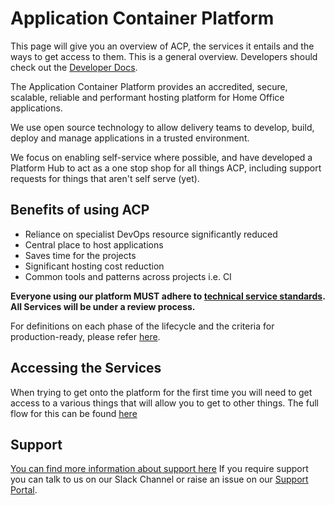 # Application Container Platform

This page will give you an overview of ACP, the services it entails and the ways to get access to them. This is a general overview. Developers should check out the [Developer Docs](developer-docs/index.md).

The Application Container Platform provides an accredited, secure, scalable, reliable and performant hosting platform for Home Office applications.​

We use open source technology to allow delivery teams to develop, build, deploy and manage applications in a trusted environment. ​

We focus on enabling self-service where possible, and have developed a Platform Hub to act as a one stop shop for all things ACP, including support requests for things that aren't self serve (yet).

## Benefits of using ACP

* Reliance on specialist DevOps resource significantly reduced​
* Central place to host applications​
* Saves time for the projects​
* Significant hosting cost reduction​
* Common tools and patterns across projects i.e. CI​


**Everyone using our platform MUST adhere to [technical service standards](https://github.com/UKHomeOffice/technical-service-requirements). All Services will be under a review process.**

For definitions on each phase of the lifecycle and the criteria for production-ready, please refer [here](service-lifecycle.md).

## Accessing the Services
When trying to get onto the platform for the first time you will need to get access to a various things that will allow you to get to other things. The full flow for this can be found [here](newuser.md)

## Support
[You can find more information about support here](https://gitlab.digital.homeoffice.gov.uk/acp-docs/acp-support)
If you require support you can talk to us on our Slack Channel or raise an issue on our [Support Portal](https://support.acp.homeoffice.gov.uk/servicedesk).
